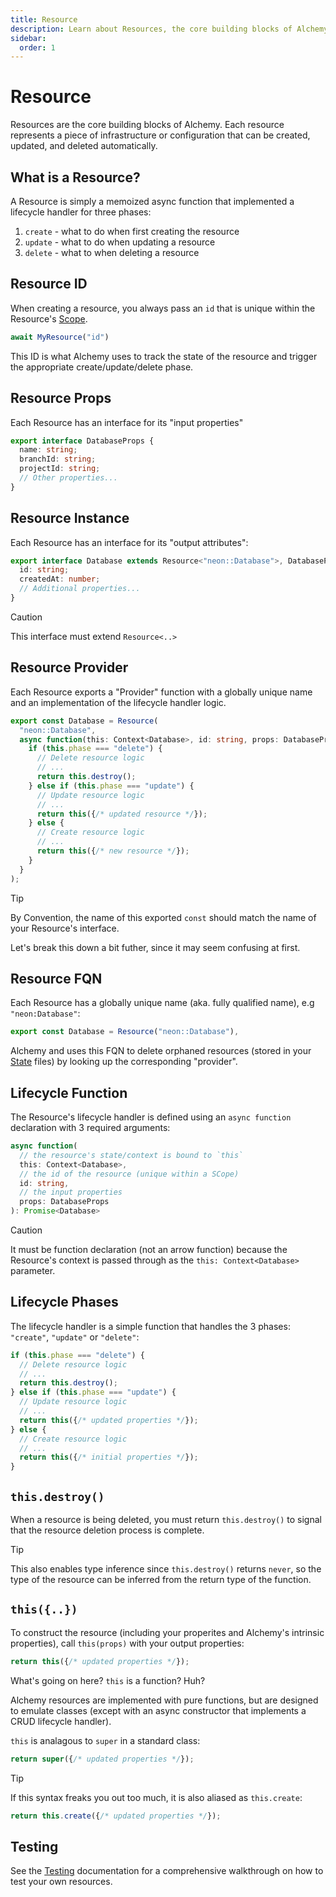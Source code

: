 ```yaml
---
title: Resource
description: Learn about Resources, the core building blocks of Alchemy. Understand how to create, update, and manage infrastructure with async functions in TypeScript.
sidebar:
  order: 1
---
```


# Resource

Resources are the core building blocks of Alchemy. Each resource represents a piece of infrastructure or configuration that can be created, updated, and deleted automatically.

## What is a Resource?

A Resource is simply a memoized async function that implemented a lifecycle handler for three phases:
1. `create` - what to do when first creating the resource
2. `update` - what to do when updating a resource
3. `delete` - what to when deleting a resource

## Resource ID

When creating a resource, you always pass an `id` that is unique within the Resource's [Scope](../concepts/scope.md).

```ts
await MyResource("id")
```

This ID is what Alchemy uses to track the state of the resource and trigger the appropriate create/update/delete phase.

## Resource Props

Each Resource has an interface for its "input properties"

```typescript
export interface DatabaseProps {
  name: string;
  branchId: string;
  projectId: string;
  // Other properties...
}
```

## Resource Instance

Each Resource has an interface for its "output attributes":

```typescript
export interface Database extends Resource<"neon::Database">, DatabaseProps {
  id: string;
  createdAt: number;
  // Additional properties...
}
```

> [!CAUTION]
> This interface must extend `Resource<..>`

## Resource Provider

Each Resource exports a "Provider" function with a globally unique name and an implementation of the lifecycle handler logic.

```typescript
export const Database = Resource(
  "neon::Database",
  async function(this: Context<Database>, id: string, props: DatabaseProps): Promise<Database> {
    if (this.phase === "delete") {
      // Delete resource logic
      // ...
      return this.destroy();
    } else if (this.phase === "update") {
      // Update resource logic
      // ...
      return this({/* updated resource */});
    } else {
      // Create resource logic
      // ...
      return this({/* new resource */});
    }
  }
);
```

> [!TIP]
> By Convention, the name of this exported `const` should match the name of your Resource's interface.

Let's break this down a bit futher, since it may seem confusing at first.

## Resource FQN

Each Resource has a globally unique name (aka. fully qualified name), e.g `"neon:Database"`:

```ts
export const Database = Resource("neon::Database"),
```

Alchemy and uses this FQN to delete orphaned resources (stored in your [State](../concepts/state.md) files) by looking up the corresponding "provider".

## Lifecycle Function

The Resource's lifecycle handler is defined using an `async function` declaration with 3 required arguments:

```ts
async function(
  // the resource's state/context is bound to `this`
  this: Context<Database>, 
  // the id of the resource (unique within a SCope)
  id: string, 
  // the input properties
  props: DatabaseProps
): Promise<Database>
```

> [!CAUTION]
> It must be function declaration (not an arrow function) because the Resource's context is passed through as the `this: Context<Database>` parameter.

## Lifecycle Phases

The lifecycle handler is a simple function that handles the 3 phases: `"create"`, `"update"` or `"delete"`:

```ts
if (this.phase === "delete") {
  // Delete resource logic
  // ...
  return this.destroy();
} else if (this.phase === "update") {
  // Update resource logic
  // ...
  return this({/* updated properties */});
} else {
  // Create resource logic
  // ...
  return this({/* initial properties */});
}
```

## `this.destroy()`

When a resource is being deleted, you must return `this.destroy()` to signal that the resource deletion process is complete.

> [!TIP]
> This also enables type inference since `this.destroy()` returns `never`, so the type of the resource can be inferred from the return type of the function.

## `this({..})`

To construct the resource (including your properites and Alchemy's intrinsic properties), call `this(props)` with your output properties:

```ts
return this({/* updated properties */});
```

What's going on here? `this` is a function? Huh?

Alchemy resources are implemented with pure functions, but are designed to emulate classes (except with an async constructor that implements a CRUD lifecycle handler).

`this` is analagous to `super` in a standard class:
```ts
return super({/* updated properties */});
```

> [!TIP]
> If this syntax freaks you out too much, it is also aliased as `this.create`:
> ```ts
> return this.create({/* updated properties */});
> ```

## Testing

See the [Testing](./testing.md) documentation for a comprehensive walkthrough on how to test your own resources.